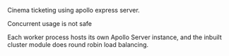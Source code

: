 Cinema ticketing using apollo express server.



Concurrent usage is not safe

Each worker process hosts its own Apollo Server instance, and the inbuilt cluster module does round robin load balancing.